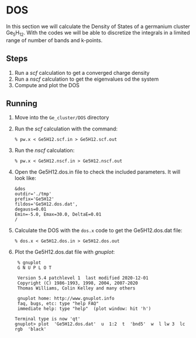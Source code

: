 # DOS

In this section we will calculate the Density of States of a germanium cluster Ge<sub>5</sub>H<sub>12</sub>.  With the codes we will be able to discretize the integrals in a limited range of number of bands and k-points.

## Steps

 1. Run a *scf* calculation to get a converged charge density
 2. Run a *nscf* calculation to get the eigenvalues od the system
 3. Compute and plot the DOS

## Running

 1. Move into the `Ge_cluster/DOS` directory
 2. Run the *scf* calculation with the command:
    ```
    % pw.x < Ge5H12.scf.in > Ge5H12.scf.out
    ```
 3. Run the *nscf* calculation:
    ```
    % pw.x < Ge5H12.nscf.in > Ge5H12.nscf.out
    ```
 4. Open the Ge5H12.dos.in file to check the included parameters. It will look like:
    ```
    &dos
    outdir='./tmp'
    prefix='Ge5H12'
    fildos='Ge5H12.dos.dat',
    degauss=0.01
    Emin=-5.0, Emax=30.0, DeltaE=0.01
    /
    ``` 

 5. Calculate the DOS with the `dos.x` code to get the Ge5H12.dos.dat file:
    ```
    % dos.x < Ge5H12.dos.in > Ge5H12.dos.out
    ``` 
 7. Plot the Ge5H12.dos.dat file with *gnuplot*:
     ```
      % gnuplot
      G N U P L O T

      Version 5.4 patchlevel 1  last modified 2020-12-01
      Copyright (C) 1986-1993, 1998, 2004, 2007-2020
      Thomas Williams, Colin Kelley and many others
  
      gnuplot home: http://www.gnuplot.info
      faq, bugs, etc: type "help FAQ"
      immediate help: type "help"  (plot window: hit 'h')

    Terminal type is now 'qt'
    gnuplot> plot  'Ge5H12.dos.dat'  u  1:2  t  'bnd5'  w  l lw 3  lc  rgb  'black'
    ```